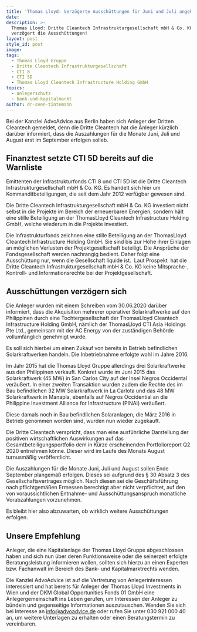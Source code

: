 ```yaml
---
title: 'Thomas Lloyd: Verzögerte Ausschüttungen für Juni und Juli angekündigt'
date:
description: >-
  Thomas Lloyd: Dritte Cleantech Infrastrukturgesellschaft mbH & Co. KG
  verzögert die Ausschüttungen!
layout: post
style_id: post
image:
tags:
  - Thomas Lloyd Gruppe
  - Dritte Cleantech Infrastrukturgesellschaft
  - CTI 8
  - CTI 5D
  - Thomas Lloyd Cleantech Infrastructure Holding GmbH
topics:
  - anlegerschutz
  - bank-und-kapitalmarkt
author: dr-sven-tintemann
---
```


Bei der Kanzlei AdvoAdvice aus Berlin haben sich Anleger der Dritten Cleantech gemeldet, denn die Dritte Cleantech hat die Anleger kürzlich darüber informiert, dass die Auszahlungen für die Monate Juni, Juli und August erst im September erfolgen solleb.

## **Finanztest setzte CTI 5D bereits auf die Warnliste**

Emittenten der Infrastrukturfonds CTI 8 und CTI 5D ist die Dritte Cleantech Infrastrukturgesellschaft mbH & Co. KG. Es handelt sich hier um Kommanditbeteiligungen, die seit dem Jahr 2012 verfügbar gewesen sind.

Die Dritte Cleantech Infrastrukturgesellschaft mbH & Co. KG investiert nicht selbst in die Projekte im Bereich der erneuerbaren Energien, sondern hält eine stille Beteiligung an der ThomasLloyd Cleantech Infrastructure Holding GmbH, welche wiederum in die Projekte investiert.

Die Infrastrukturfonds zeichnen eine stille Beteiligung an der ThomasLloyd Cleantech Infrastructure Holding GmbH. Sie sind bis zur Höhe ihrer Einlagen an möglichen Verlusten der Projektgesellschaft beteiligt. Die Ansprüche der Fondsgesellschaft werden nachrangig bedient. Daher folgt eine Ausschüttung nur, wenn die Gesellschaft liquide ist. &nbsp;Laut Prospekt &nbsp;hat die Dritte Cleantech Infrastrukturgesellschaft mbH & Co. KG keine Mitsprache-, Kontroll- und Informationsrechte bei der Projektgesellschaft.

## **Ausschüttungen verzögern sich**

Die Anleger wurden mit einem Schreiben vom 30.06.2020 darüber informiert, dass die Akquisition mehrerer operativer Solarkraftwerke auf den Philippinen durch eine Tochtergesellschaft der ThomasLloyd Cleantech Infrastructure Holding GmbH, nämlich der ThomasLloyd CTI Asia Holdings Pte Ltd., gemeinsam mit der AC Energy von der zuständigen Behörde vollumfänglich genehmigt wurde.

Es soll sich hierbei um einen Zukauf von bereits in Betrieb befindlichen Solarkraftwerken handeln. Die Inbetriebnahme erfolgte wohl im Jahre 2016.

Im Jahr 2015 hat die Thomas Lloyd Gruppe allerdings drei Solarkraftwerke aus den Philippinen verkauft. Konkret wurde im Juni 2015 das Solarkraftwerk (45 MW) in San Carlos City auf der Insel Negros Occidental veräu&szlig;ert. In einer zweiten Transaktion wurden zudem die Rechte des im Bau befindlichen 32 MW Solarkraftwerk in La Carlota und das 48 MW Solarkraftwerk in Manapla, ebenfalls auf Negros Occidential an die Philippine Investment Alliance for Infrastructure (PINAI) veräu&szlig;ert.

Diese damals noch in Bau befindlichen Solaranlagen, die März 2016 in Betrieb genommen worden sind, wurden nun wieder zugekauft.

Die Dritte Cleantech verspricht, dass man eine ausführliche Darstellung der positiven wirtschaftlichen Auswirkungen auf das Gesamtbeteiligungsportfolio dem in Kürze erscheinenden Portfolioreport Q2 2020 entnehmen könne. Dieser wird im Laufe des Monats August turnusmä&szlig;ig veröffentlicht.

Die Auszahlungen für die Monate Juni, Juli und August sollen Ende September plangemä&szlig; erfolgen. Dieses sei aufgrund des &sect; 30 Absatz 3 des Gesellschaftsvertrages möglich. Nach diesen sei die Geschäftsführung nach pflichtgemä&szlig;en Ermessen berechtigt aber nicht verpflichtet, auf den von voraussichtlichen Entnahme- und Ausschüttungsanspruch monatliche Vorabzahlungen vorzunehmen.

Es bleibt hier also abzuwarten, ob wirklich weitere Ausschüttungen erfolgen.

## **Unsere Empfehlung**

Anleger, die eine Kapitalanlage der Thomas Lloyd Gruppe abgeschlossen haben und sich nun über deren Funktionsweise oder die seinerzeit erfolgte Beratungsleistung informieren wollen, sollten sich hierzu an einen Experten bzw. Fachanwalt im Bereich des Bank- und Kapitalmarktrechts wenden.

Die Kanzlei AdvoAdvice ist auf die Vertretung von Anlegerinteressen interessiert und hat bereits für Anleger der Thomas Lloyd Investments in Wien und der DKM Global Opportunities Fonds 01 GmbH eine Anlegergemeinschaft ins Leben gerufen, um Interessen der Anleger zu bündeln und gegenseitige Informationen auszutauschen. Wenden Sie sich bei Interesse an info@advoadvice.de oder rufen Sie unter 030 921 000 40 an, um weitere Unterlagen zu erhalten oder einen Beratungstermin zu vereinbaren.&nbsp;